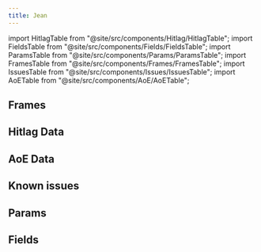 ```yaml
---
title: Jean
---
```


import HitlagTable from "@site/src/components/Hitlag/HitlagTable";
import FieldsTable from "@site/src/components/Fields/FieldsTable";
import ParamsTable from "@site/src/components/Params/ParamsTable";
import FramesTable from "@site/src/components/Frames/FramesTable";
import IssuesTable from "@site/src/components/Issues/IssuesTable";
import AoETable from "@site/src/components/AoE/AoETable";

## Frames

<FramesTable character="jean" />

## Hitlag Data

<HitlagTable character="jean" />

## AoE Data

<AoETable character="jean" />

## Known issues

<IssuesTable character="jean" />

## Params

<ParamsTable character="jean" />

## Fields

<FieldsTable character="jean" />
